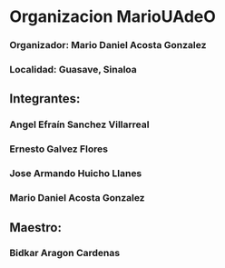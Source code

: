 # Organizacion MarioUAdeO

### Organizador: Mario Daniel Acosta Gonzalez

### Localidad: Guasave, Sinaloa

## Integrantes:

### Angel Efraín Sanchez Villarreal

### Ernesto Galvez Flores

### Jose Armando Huicho Llanes 

### Mario Daniel Acosta Gonzalez

## Maestro:

### Bidkar Aragon Cardenas
